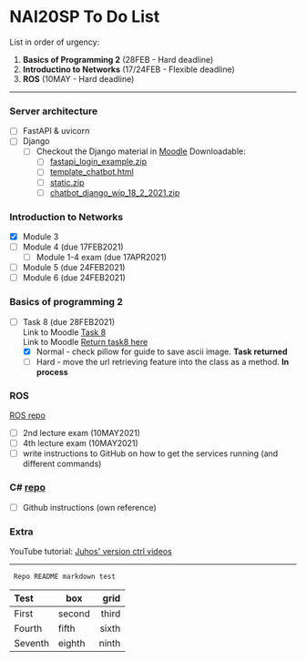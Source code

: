 # NAI20SP To Do List

List in order of urgency:
1. **Basics of Programming 2** (28FEB - Hard deadline)
2. **Introductino to Networks** (17/24FEB - Flexible deadline)
3. **ROS** (10MAY - Hard deadline)
---
### Server architecture 
- [ ] FastAPI & uvicorn 
- [ ] Django
    - [ ] Checkout the Django material in [Moodle](https://samkmoodle.samk.fi/course/view.php?id=354 "18.2.2021 - FastAPI & Django") 
	    Downloadable:
	    - [ ] [fastapi\_login\_example.zip](https://samkmoodle.samk.fi/mod/resource/view.php?id=13608)
	    - [ ] [template\_chatbot.html](https://samkmoodle.samk.fi/mod/resource/view.php?id=13617)
	    - [ ] [static.zip](https://samkmoodle.samk.fi/mod/resource/view.php?id=13632)
	    - [ ] [chatbot\_django\_wip\_18\_2\_2021.zip](https://samkmoodle.samk.fi/mod/resource/view.php?id=13687)

### Introduction to Networks
- [x] Module 3
- [ ] Module 4 (due 17FEB2021)
  - [ ] Module 1-4 exam (due 17APR2021)
- [ ] Module 5 (due 24FEB2021)
- [ ] Module 6 (due 24FEB2021)

### Basics of programming 2
- [ ] Task 8 (due 28FEB2021) <br/>
Link to Moodle [Task 8](https://samkmoodle.samk.fi/mod/resource/view.php?id=13591) <br/>
Link to Moodle [Return task8 here](https://samkmoodle.samk.fi/mod/assign/view.php?id=13590)
  - [x] Normal - check pillow for guide to save ascii image. **Task returned** <br/> 
  - [ ] Hard - move the url retrieving feature into the class as a method. **In process**

### ROS
[ROS repo](https://github.com/oskarforssell/ros_course)
- [ ] 2nd lecture exam (10MAY2021)
- [ ] 4th lecture exam (10MAY2021)
- [ ] write instructions to GitHub on how to get the services running (and different commands)

### C# [repo](https://github.com/oskarforssell/c_code)
- [ ] Github instructions (own reference)

### Extra
YouTube tutorial:
[Juhos' version ctrl videos](https://www.youtube.com/watch?v=A2lt5TORO1c&list=PLT_HKwjjqjcUtdDqbleCDkev0KyUYF5uj "Juho Salli's tutorial on https://www.youtube.com/")

---
<code> Repo README markdown test </code>

Test | box | grid
:--|--|--:
First | second | third
Fourth | fifth | sixth
Seventh | eighth | ninth 
